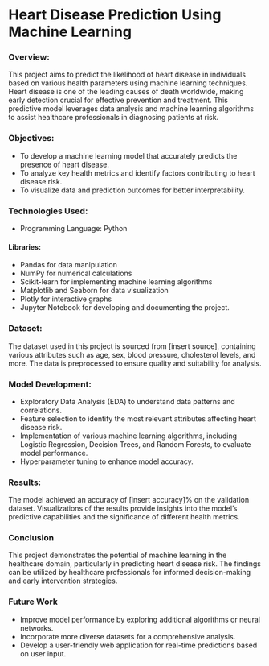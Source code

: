# Heart Disease Prediction Using Machine Learning
### Overview:
This project aims to predict the likelihood of heart disease in individuals based on various health parameters using machine learning techniques. Heart disease is one of the leading causes of death worldwide, making early detection crucial for effective prevention and treatment. This predictive model leverages data analysis and machine learning algorithms to assist healthcare professionals in diagnosing patients at risk.

### Objectives:
- To develop a machine learning model that accurately predicts the presence of heart disease.
- To analyze key health metrics and identify factors contributing to heart disease risk.
- To visualize data and prediction outcomes for better interpretability.
### Technologies Used:
- Programming Language: Python
 #### Libraries:
  - Pandas for data manipulation
  - NumPy for numerical calculations
  - Scikit-learn for implementing machine learning algorithms
  - Matplotlib and Seaborn for data visualization
  - Plotly for interactive graphs
  - Jupyter Notebook for developing and documenting the project.
### Dataset:
The dataset used in this project is sourced from [insert source], containing various attributes such as age, sex, blood pressure, cholesterol levels, and more. The data is preprocessed to ensure quality and suitability for analysis.

### Model Development:
- Exploratory Data Analysis (EDA) to understand data patterns and correlations.
- Feature selection to identify the most relevant attributes affecting heart disease risk.
- Implementation of various machine learning algorithms, including Logistic Regression, Decision Trees, and Random Forests, to evaluate model performance.
- Hyperparameter tuning to enhance model accuracy.
### Results:
The model achieved an accuracy of [insert accuracy]% on the validation dataset. Visualizations of the results provide insights into the model’s predictive capabilities and the significance of different health metrics.

### Conclusion
This project demonstrates the potential of machine learning in the healthcare domain, particularly in predicting heart disease risk. The findings can be utilized by healthcare professionals for informed decision-making and early intervention strategies.

### Future Work
- Improve model performance by exploring additional algorithms or neural networks.
- Incorporate more diverse datasets for a comprehensive analysis.
- Develop a user-friendly web application for real-time predictions based on user input.
